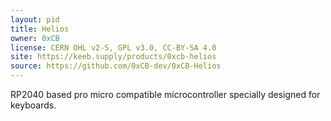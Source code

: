 ```yaml
---
layout: pid
title: Helios
owner: 0xCB
license: CERN OHL v2-S, GPL v3.0, CC-BY-SA 4.0
site: https://keeb.supply/products/0xcb-helios
source: https://github.com/0xCB-dev/0xCB-Helios
---
```


RP2040 based pro micro compatible microcontroller specially designed for keyboards.
